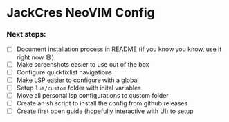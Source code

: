 # JackCres NeoVIM Config

### Next steps:

- [ ] Document installation process in README (if you know you know, use it right now 😄)
- [ ] Make screenshots easier to use out of the box
- [ ] Configure quickfixlist navigations
- [ ] Make LSP easier to configure with a global
- [ ] Setup `lua/custom` folder with inital variables
- [ ] Move all personal lsp configurations to custom folder
- [ ] Create an sh script to install the config from github releases
- [ ] Create first open guide (hopefully interactive with UI) to setup
